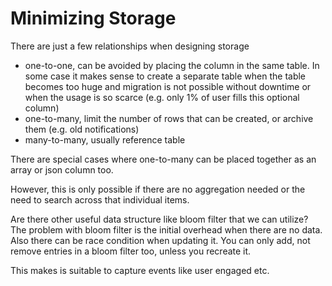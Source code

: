 # Minimizing Storage


There are just a few relationships when designing storage

- one-to-one, can be avoided by placing the column in the same table. In some case it makes sense to create a separate table when the table becomes too huge and migration is not possible without downtime or when the usage is so scarce (e.g. only 1% of user fills this optional column)
- one-to-many, limit the number of rows that can be created, or archive them (e.g. old notifications)
- many-to-many, usually reference table

There are special cases where one-to-many can be placed together as an array or json column too.

However, this is only possible if there are no aggregation needed or the need to search across that individual items.


Are there other useful data structure like bloom filter that we can utilize?
The problem with bloom filter is the initial overhead when there are no data. Also there can be race condition when updating it.
You can only add, not remove entries in a bloom filter too, unless you recreate it.

This makes is suitable to capture events like user engaged etc.

